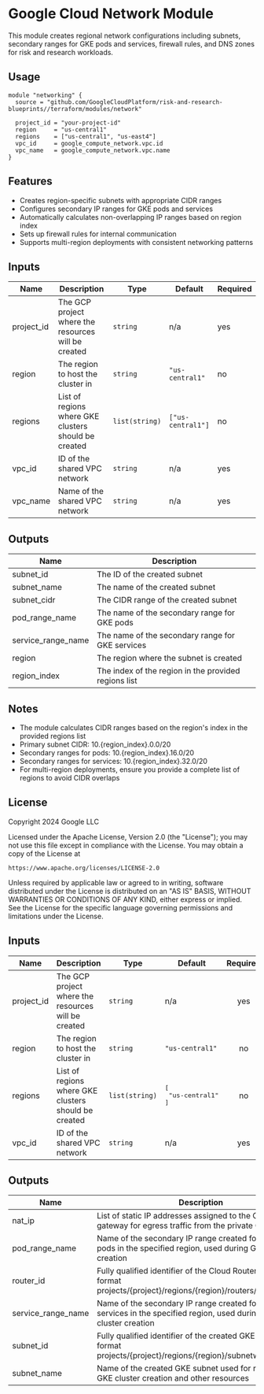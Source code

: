 # Google Cloud Network Module

This module creates regional network configurations including subnets, secondary ranges for GKE pods and services, firewall rules, and DNS zones for risk and research workloads.

## Usage

```hcl
module "networking" {
  source = "github.com/GoogleCloudPlatform/risk-and-research-blueprints//terraform/modules/network"

  project_id = "your-project-id"
  region     = "us-central1"
  regions    = ["us-central1", "us-east4"]
  vpc_id     = google_compute_network.vpc.id
  vpc_name   = google_compute_network.vpc.name
}
```

## Features

- Creates region-specific subnets with appropriate CIDR ranges
- Configures secondary IP ranges for GKE pods and services
- Automatically calculates non-overlapping IP ranges based on region index
- Sets up firewall rules for internal communication
- Supports multi-region deployments with consistent networking patterns

## Inputs

| Name | Description | Type | Default | Required |
|------|-------------|------|---------|----------|
| project_id | The GCP project where the resources will be created | `string` | n/a | yes |
| region | The region to host the cluster in | `string` | `"us-central1"` | no |
| regions | List of regions where GKE clusters should be created | `list(string)` | `["us-central1"]` | no |
| vpc_id | ID of the shared VPC network | `string` | n/a | yes |
| vpc_name | Name of the shared VPC network | `string` | n/a | yes |

## Outputs

| Name | Description |
|------|-------------|
| subnet_id | The ID of the created subnet |
| subnet_name | The name of the created subnet |
| subnet_cidr | The CIDR range of the created subnet |
| pod_range_name | The name of the secondary range for GKE pods |
| service_range_name | The name of the secondary range for GKE services |
| region | The region where the subnet is created |
| region_index | The index of the region in the provided regions list |

## Notes

- The module calculates CIDR ranges based on the region's index in the provided regions list
- Primary subnet CIDR: 10.{region_index}.0.0/20
- Secondary ranges for pods: 10.{region_index}.16.0/20
- Secondary ranges for services: 10.{region_index}.32.0/20
- For multi-region deployments, ensure you provide a complete list of regions to avoid CIDR overlaps

## License

Copyright 2024 Google LLC

Licensed under the Apache License, Version 2.0 (the "License");
you may not use this file except in compliance with the License.
You may obtain a copy of the License at

    https://www.apache.org/licenses/LICENSE-2.0

Unless required by applicable law or agreed to in writing, software
distributed under the License is distributed on an "AS IS" BASIS,
WITHOUT WARRANTIES OR CONDITIONS OF ANY KIND, either express or implied.
See the License for the specific language governing permissions and
limitations under the License.

<!-- BEGINNING OF PRE-COMMIT-TERRAFORM DOCS HOOK -->
## Inputs

| Name | Description | Type | Default | Required |
|------|-------------|------|---------|:--------:|
| project\_id | The GCP project where the resources will be created | `string` | n/a | yes |
| region | The region to host the cluster in | `string` | `"us-central1"` | no |
| regions | List of regions where GKE clusters should be created | `list(string)` | <pre>[<br>  "us-central1"<br>]</pre> | no |
| vpc\_id | ID of the shared VPC network | `string` | n/a | yes |

## Outputs

| Name | Description |
|------|-------------|
| nat\_ip | List of static IP addresses assigned to the Cloud NAT gateway for egress traffic from the private GKE cluster |
| pod\_range\_name | Name of the secondary IP range created for Kubernetes pods in the specified region, used during GKE cluster creation |
| router\_id | Fully qualified identifier of the Cloud Router resource in format projects/{project}/regions/{region}/routers/{name} |
| service\_range\_name | Name of the secondary IP range created for Kubernetes services in the specified region, used during GKE cluster creation |
| subnet\_id | Fully qualified identifier of the created GKE subnet in format projects/{project}/regions/{region}/subnetworks/{name} |
| subnet\_name | Name of the created GKE subnet used for referencing in GKE cluster creation and other resources |

<!-- END OF PRE-COMMIT-TERRAFORM DOCS HOOK -->
